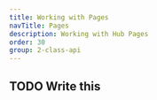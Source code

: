 ```yaml
---
title: Working with Pages
navTitle: Pages
description: Working with Hub Pages
order: 30
group: 2-class-api
---
```


## TODO Write this
